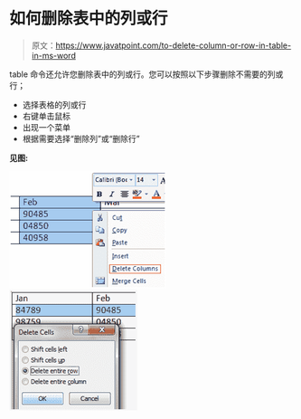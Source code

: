 # 如何删除表中的列或行

> 原文：<https://www.javatpoint.com/to-delete-column-or-row-in-table-in-ms-word>

table 命令还允许您删除表中的列或行。您可以按照以下步骤删除不需要的列或行；

*   选择表格的列或行
*   右键单击鼠标
*   出现一个菜单
*   根据需要选择“删除列”或“删除行”

**见图:**

![MS Word How to add column or row in table 1](img/51dcb1b539411ceabcce0ecc3739a6e7.png) ![MS Word How to add column or row in table 2](img/61906992e4d7394bf878246a19021fd4.png)